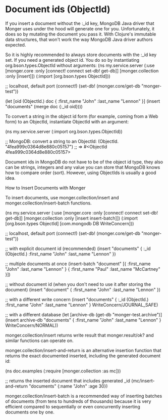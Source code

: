 # Document ids (ObjectId)

If you insert a document without the :_id key, MongoDB Java driver that Monger uses under the hood will generate one for you. Unfortunately, it does so by mutating the document you pass it. With Clojure's immutable data structures, that won't work the way MongoDB Java driver authors expected.

So it is highly recommended to always store documents with the :_id key set. If you need a generated object id. You do so by instantiating org.bson.types.ObjectId without arguments:
(ns my.service.server
  (:use [monger.core :only [connect! connect set-db! get-db]]
        [monger.collection :only [insert]])
  (:import [org.bson.types ObjectId]))

;; localhost, default port
(connect!)
(set-db! (monger.core/get-db "monger-test"))

(let [oid (ObjectId.)
      doc { :first_name "John" :last_name "Lennon" }]
  (insert "documents" (merge doc {:_id oid})))

To convert a string in the object id form (for example, coming from a Web form) to an ObjectId, instantiate ObjectId with an argument:

(ns my.service.server
  (:import org.bson.types.ObjectId))

;; MongoDB: convert a string to an ObjectId:
(ObjectId. "4fea999c0364d8e880c05157") ;; => #<ObjectId 4fea999c0364d8e880c05157>

Document ids in MongoDB do not have to be of the object id type, they also can be strings, integers and any value you can store that MongoDB knows how to compare order (sort). However, using ObjectIds is usually a good idea.






How to Insert Documents with Monger

To insert documents, use monger.collection/insert and monger.collection/insert-batch functions.

(ns my.service.server
  (:use [monger.core :only [connect! connect set-db! get-db]]
        [monger.collection :only [insert insert-batch]])
  (:import [org.bson.types ObjectId]
           [com.mongodb DB WriteConcern]))

;; localhost, default port
(connect!)
(set-db! (monger.core/get-db "monger-test"))

;; with explicit document id (recommended)
(insert "documents" { :_id (ObjectId.) :first_name "John" :last_name "Lennon" })

;; multiple documents at once
(insert-batch "document" [{ :first_name "John" :last_name "Lennon" }
                          { :first_name "Paul" :last_name "McCartney" }])

;; without document id (when you don't need to use it after storing the document)
(insert "document" { :first_name "John" :last_name "Lennon" })

;; with a different write concern
(insert "documents" { :_id (ObjectId.) :first_name "John" :last_name "Lennon" } WriteConcern/JOURNAL_SAFE)

;; with a different database
(let [archive-db (get-db "monger-test.archive")]
  (insert archive-db "documents" { :first_name "John" :last_name "Lennon" } WriteConcern/NORMAL))

monger.collection/insert returns write result that monger.result/ok? and similar functions can operate on.

monger.collection/insert-and-return is an alternative insertion function that returns the exact documented inserted, including the generated document id:

(ns doc.examples
  (:require [monger.collection :as mc]))

;; returns the inserted document that includes generated _id
(mc/insert-and-return "documents" {:name "John" :age 30})

monger.collection/insert-batch is a recommended way of inserting batches of documents (from tens to hundreds of thousands) because it is very efficient compared to sequentially or even concurrently inserting documents one by one.








